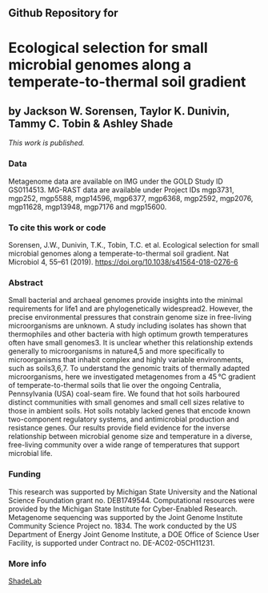 ## Github Repository for
# Ecological selection for small microbial genomes along a temperate-to-thermal soil gradient
## by Jackson W. Sorensen, Taylor K. Dunivin, Tammy C. Tobin & Ashley Shade

<i>This work is published.</i>


### Data
Metagenome data are available on IMG under the GOLD Study ID GS0114513. MG-RAST data are available under Project IDs mgp3731, mgp252, mgp5588, mgp14596, mgp6377, mgp6368, mgp2592, mgp2076, mgp11628, mgp13948, mgp7176 and mgp15600.


### To cite this work or code
Sorensen, J.W., Dunivin, T.K., Tobin, T.C. et al. Ecological selection for small microbial genomes along a temperate-to-thermal soil gradient. Nat Microbiol 4, 55–61 (2019). https://doi.org/10.1038/s41564-018-0276-6


### Abstract
Small bacterial and archaeal genomes provide insights into the minimal requirements for life1 and are phylogenetically widespread2. However, the precise environmental pressures that constrain genome size in free-living microorganisms are unknown. A study including isolates has shown that thermophiles and other bacteria with high optimum growth temperatures often have small genomes3. It is unclear whether this relationship extends generally to microorganisms in nature4,5 and more specifically to microorganisms that inhabit complex and highly variable environments, such as soils3,6,7. To understand the genomic traits of thermally adapted microorganisms, here we investigated metagenomes from a 45 °C gradient of temperate-to-thermal soils that lie over the ongoing Centralia, Pennsylvania (USA) coal-seam fire. We found that hot soils harboured distinct communities with small genomes and small cell sizes relative to those in ambient soils. Hot soils notably lacked genes that encode known two-component regulatory systems, and antimicrobial production and resistance genes. Our results provide field evidence for the inverse relationship between microbial genome size and temperature in a diverse, free-living community over a wide range of temperatures that support microbial life.

### Funding
This research was supported by Michigan State University and the National Science Foundation grant no. DEB1749544. Computational resources were provided by the Michigan State Institute for Cyber-Enabled Research. Metagenome sequencing was supported by the Joint Genome Institute Community Science Project no. 1834. The work conducted by the US Department of Energy Joint Genome Institute, a DOE Office of Science User Facility, is supported under Contract no. DE-AC02-05CH11231.


### More info
[ShadeLab](http://ashley17061.wixsite.com/shadelab/home)
